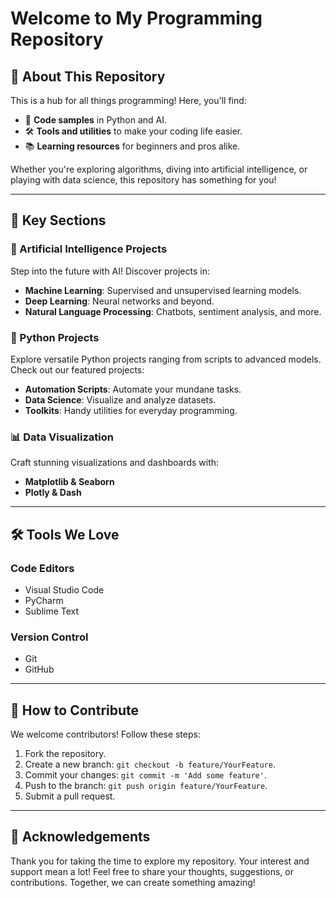 # Welcome to My Programming Repository 



## 🌟 About This Repository

This is a hub for all things programming! Here, you'll find:
- 📂 **Code samples** in Python and AI.
- 🛠️ **Tools and utilities** to make your coding life easier.
- 📚 **Learning resources** for beginners and pros alike.

Whether you're exploring algorithms, diving into artificial intelligence, or playing with data science, this repository has something for you!

---



## 🚀 Key Sections

### 🤖 Artificial Intelligence Projects
Step into the future with AI! Discover projects in:
- **Machine Learning**: Supervised and unsupervised learning models.
- **Deep Learning**: Neural networks and beyond.
- **Natural Language Processing**: Chatbots, sentiment analysis, and more.



### 🐍 Python Projects
Explore versatile Python projects ranging from scripts to advanced models. Check out our featured projects:

- **Automation Scripts**: Automate your mundane tasks.
- **Data Science**: Visualize and analyze datasets.
- **Toolkits**: Handy utilities for everyday programming.



### 📊 Data Visualization
Craft stunning visualizations and dashboards with:
- **Matplotlib & Seaborn**
- **Plotly & Dash**


---

## 🛠️ Tools We Love

### **Code Editors**

- Visual Studio Code
- PyCharm
- Sublime Text

### **Version Control**

- Git
- GitHub

---

## 🤝 How to Contribute
We welcome contributors! Follow these steps:
1. Fork the repository.
2. Create a new branch: `git checkout -b feature/YourFeature`.
3. Commit your changes: `git commit -m 'Add some feature'`.
4. Push to the branch: `git push origin feature/YourFeature`.
5. Submit a pull request.


---

## 💬 Acknowledgements
Thank you for taking the time to explore my repository. Your interest and support mean a lot! Feel free to share your thoughts, suggestions, or contributions. Together, we can create something amazing!



